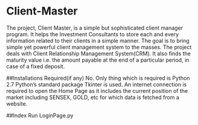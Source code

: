 # Client-Master
The project, Client Master, is a simple but sophisticated client manager program.
It helps the Investment Consultants to store each and every information related to their clients in a simple manner. 
The goal is to bring simple yet powerful client management system to the masses.
The project deals with Client Relationship Management System(CRM). 
It also finds the maturity value i.e. the amount payable at the end of a particular period, in case of a fixed deposit.

##Installations Required(if any)
No. Only thing which is required is Python 2.7
Python’s standard package Tkinter is used.
An internet connection is required to open the Home Page as it includes the current position of the market including SENSEX, GOLD, etc for which data is fetched from a website.

##Index
Run LoginPage.py
